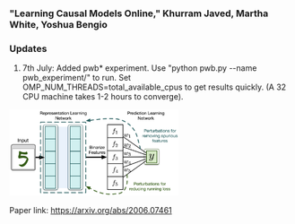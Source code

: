 ### "Learning Causal Models Online," Khurram Javed, Martha White, Yoshua Bengio 

### Updates
1. 7th July: Added pwb* experiment. Use "python pwb.py --name pwb_experiment/" to run. Set OMP_NUM_THREADS=total_available_cpus to get results quickly. (A 32 CPU machine takes 1-2 hours to converge). 

<div>
<img src="figures/model.png" alt="Overview of the learing algorithm" width="60% align="middle">
                                                                          </div>              

Paper link: https://arxiv.org/abs/2006.07461


